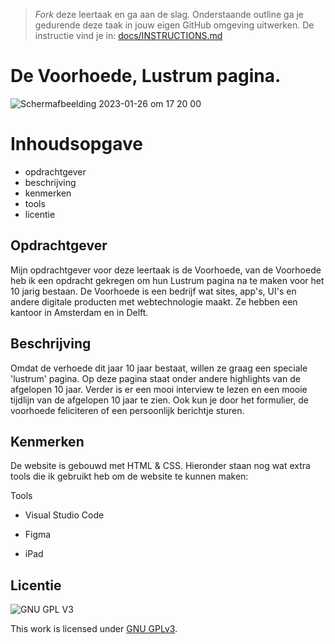 > _Fork_ deze leertaak en ga aan de slag. Onderstaande outline ga je gedurende deze taak in jouw eigen GitHub omgeving uitwerken. De instructie vind je in: [docs/INSTRUCTIONS.md](docs/INSTRUCTIONS.md)

# De Voorhoede, Lustrum pagina.

![Schermafbeelding 2023-01-26 om 17 20 00](https://user-images.githubusercontent.com/112861488/214890332-0a94f40f-b6f2-4d49-aee1-acbdb0a85000.jpeg)


# Inhoudsopgave

- opdrachtgever
- beschrijving
- kenmerken
- tools
- licentie 

## Opdrachtgever

Mijn opdrachtgever voor deze leertaak is de Voorhoede, van de Voorhoede heb ik een opdracht gekregen om hun Lustrum pagina na te maken voor het 10 jarig bestaan. De Voorhoede is een bedrijf wat sites, app's, UI's en andere digitale producten met webtechnologie maakt. Ze hebben een kantoor in Amsterdam en in Delft. 

## Beschrijving

Omdat de verhoede dit jaar 10 jaar bestaat, willen ze graag een speciale 'lustrum' pagina. Op deze pagina staat onder andere highlights van de afgelopen 10 jaar. Verder is er een mooi interview te lezen en een mooie tijdlijn van de afgelopen 10 jaar te zien. Ook kun je door het formulier, de voorhoede feliciteren of een persoonlijk berichtje sturen.

## Kenmerken

De website is gebouwd met HTML & CSS. 
Hieronder staan nog wat extra tools die ik gebruikt heb om de website te kunnen maken:

Tools

- Visual Studio Code

- Figma

- iPad

## Licentie

![GNU GPL V3](https://www.gnu.org/graphics/gplv3-127x51.png)

This work is licensed under [GNU GPLv3](./LICENSE).
